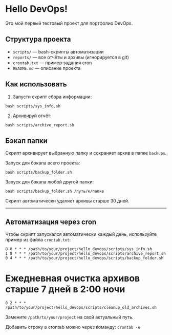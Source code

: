 # Hello DevOps!
Это мой первый тестовый проект для портфолио DevOps.

## Структура проекта

- `scripts/` — bash-скрипты автоматизации
- `reports/` — все отчёты и архивы (игнорируется в git)
- `crontab.txt` — пример задания cron
- `README.md` — описание проекта

## Как использовать

1. Запусти скрипт сбора информации:
```
bash scripts/sys_info.sh
```

2. Архивируй отчёт:
```
bash scripts/archive_report.sh
```
## Бэкап папки

Скрипт архивирует выбранную папку и сохраняет архив в папке `backups`.

Запуск для бэкапа всего проекта:
```
bash scripts/backup_folder.sh
```
Запуск для бэкапа любой другой папки:
```
bash scripts/backup_folder.sh /путь/к/папке
```

Скрипт автоматически удаляет архивы старше 30 дней.

---

## Автоматизация через cron
Чтобы скрипт запускался автоматически каждый день, используйте пример из файла `crontab.txt`:

```
0 8 * * * /path/to/your/project/hello_devops/scripts/sys_info.sh
1 8 * * * /path/to/your/project/hello_devops/scripts/archive_report.sh
0 4 * * * /path/to/your/project/hello_devops/scripts/backup_folder.sh
```
# Ежедневная очистка архивов старше 7 дней в 2:00 ночи
```
0 2 * * * /path/to/your/project/hello_devops/scripts/cleanup_old_archives.sh
```

Замените `/path/to/your/project` на свой актуальный путь.

Добавить строку в crontab можно через команду: 
```crontab -e```
